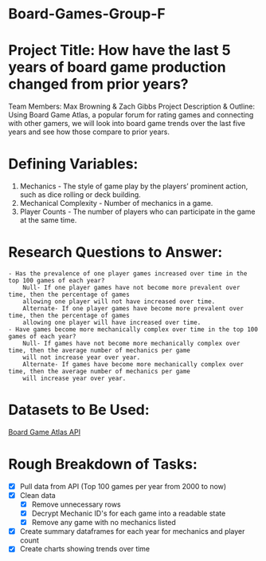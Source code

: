 # Board-Games-Group-F

# Project Title: How have the last 5 years of board game production changed from prior years?
Team Members: Max Browning & Zach Gibbs
Project Description & Outline: Using Board Game Atlas, a popular forum for rating games and connecting with other gamers, we will look into board game trends over the last five years and see how those compare to prior years.

# Defining Variables:
1. Mechanics - The style of game play by the players’ prominent action, such as dice rolling or deck building.
2. Mechanical Complexity - Number of mechanics in a game.
3. Player Counts - The number of players who can participate in the game at the same time.

# Research Questions to Answer:
	- Has the prevalence of one player games increased over time in the top 100 games of each year?
		Null- If one player games have not become more prevalent over time, then the percentage of games 
		allowing one player will not have increased over time.
		Alternate- If one player games have become more prevalent over time, then the percentage of games 
		allowing one player will have increased over time.
	- Have games become more mechanically complex over time in the top 100 games of each year?
		Null- If games have not become more mechanically complex over time, then the average number of mechanics per game 
		will not increase year over year.
		Alternate- If games have become more mechanically complex over time, then the average number of mechanics per game 
		will increase year over year.
# Datasets to Be Used:
[Board Game Atlas API](https://www.boardgameatlas.com/api/docs) 

# Rough Breakdown of Tasks:
- [x] Pull data from API (Top 100 games per year from 2000 to now)
- [x] Clean data
	- [x] Remove unnecessary rows
	- [x] Decrypt Mechanic ID's for each game into a readable state
	- [x] Remove any game with no mechanics listed
- [x] Create summary dataframes for each year for mechanics and player count
- [x] Create charts showing trends over time

